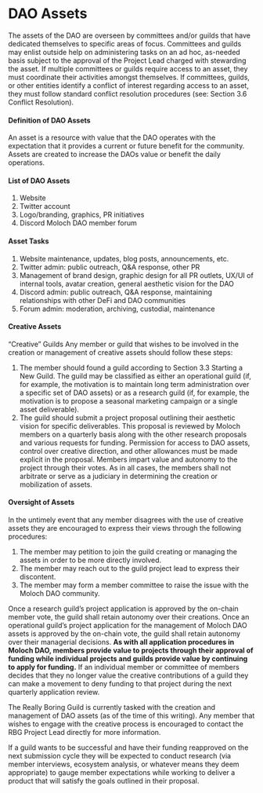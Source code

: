 # DAO Assets

The assets of the DAO are overseen by committees and/or guilds that have dedicated themselves to specific areas of focus. Committees and guilds may enlist outside help on administering tasks on an ad hoc, as-needed basis subject to the approval of the Project Lead charged with stewarding the asset. If multiple committees or guilds require access to an asset, they must coordinate their activities amongst themselves. If committees, guilds, or other entities identify a conflict of interest regarding access to an asset, they must follow standard conflict resolution procedures (see: Section 3.6 Conflict Resolution).

#### Definition of DAO Assets 

An asset is a resource with value that the DAO operates with the expectation that it provides a current or future benefit for the community. Assets are created to increase the DAOs value or benefit the daily operations.

#### List of DAO Assets 

1. Website 
2. Twitter account 
3. Logo/branding, graphics, PR initiatives 
4. Discord Moloch DAO member forum 

#### Asset Tasks 

1. Website maintenance, updates, blog posts, announcements, etc. 
2. Twitter admin: public outreach, Q\&A response, other PR 
3. Management of brand design, graphic design for all PR outlets, UX/UI of internal tools, avatar creation, general aesthetic vision for the DAO 
4. Discord admin: public outreach, Q\&A response, maintaining relationships with other DeFi and DAO communities 
5. Forum admin: moderation, archiving, custodial, maintenance

#### Creative Assets 

“Creative” Guilds Any member or guild that wishes to be involved in the creation or management of creative assets should follow these steps: 

1. The member should found a guild according to Section 3.3 Starting a New Guild. The guild may be classified as either an operational guild (if, for example, the motivation is to maintain long term administration over a specific set of DAO assets) or as a research guild (if, for example, the motivation is to propose a seasonal marketing campaign or a single asset deliverable). 
2. The guild should submit a project proposal outlining their aesthetic vision for specific deliverables. This proposal is reviewed by Moloch members on a quarterly basis along with the other research proposals and various requests for funding. Permission for access to DAO assets, control over creative direction, and other allowances must be made explicit in the proposal. Members impart value and autonomy to the project through their votes. As in all cases, the members shall not arbitrate or serve as a judiciary in determining the creation or mobilization of assets. 

#### Oversight of Assets 

In the untimely event that any member disagrees with the use of creative assets they are encouraged to express their views through the following procedures: 

1. The member may petition to join the guild creating or managing the assets in order to be more directly involved. 
2. The member may reach out to the guild project lead to express their discontent. 
3. The member may form a member committee to raise the issue with the Moloch DAO community.

Once a research guild’s project application is approved by the on-chain member vote, the guild shall retain autonomy over their creations. Once an operational guild’s project application for the management of Moloch DAO assets is approved by the on-chain vote, the guild shall retain autonomy over their managerial decisions. **As with all application procedures in Moloch DAO, members provide value to projects through their approval of funding while individual projects and guilds provide value by continuing to apply for funding.** If an individual member or committee of members decides that they no longer value the creative contributions of a guild they can make a movement to deny funding to that project during the next quarterly application review.

The Really Boring Guild is currently tasked with the creation and management of DAO assets (as of the time of this writing). Any member that wishes to engage with the creative process is encouraged to contact the RBG Project Lead directly for more information.

If a guild wants to be successful and have their funding reapproved on the next submission cycle they will be expected to conduct research (via member interviews, ecosystem analysis, or whatever means they deem appropriate) to gauge member expectations while working to deliver a product that will satisfy the goals outlined in their proposal.
